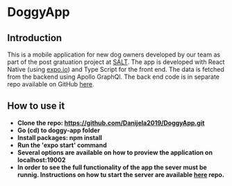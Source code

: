 # DoggyApp

## Introduction

This is a mobile application for new dog owners developed by our team as part of the post gratuation project at [SALT](https://salt.study/).
 The app is developed with React Native (using [expo.io](https://expo.io/)) and Type Script for the front end. The data is fetched from the backend using Apollo GraphQl.
 The back end code is in separate repo available on GitHub [here](https://github.com/Danijela2019/DoggyApp-backEnd).


## How to use it
- **Clone the repo: https://github.com/Danijela2019/DoggyApp.git**
- **Go (cd) to doggy-app folder**
- **Install packages: npm install**
- **Run the 'expo start' command**
- **Several options are available on how to proview the application on localhost:19002**
- **In order to see the full functionality of the app the sever must be runnig. Instructions on how tu start the server are available [here](https://github.com/Danijela2019/DoggyApp-backEnd) repo.**
